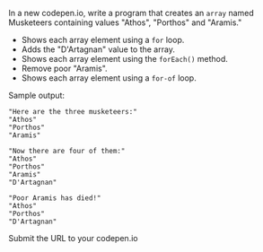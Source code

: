 In a new codepen.io, write a program that creates an `array` named Musketeers containing values "Athos", "Porthos" and "Aramis."

- Shows each array element using a `for` loop.
- Adds the "D'Artagnan" value to the array.
- Shows each array element using the `forEach()` method.
- Remove poor "Aramis".
- Shows each array element using a `for-of` loop.

Sample output:

```
"Here are the three musketeers:"
"Athos"
"Porthos"
"Aramis"

"Now there are four of them:"
"Athos"
"Porthos"
"Aramis"
"D'Artagnan"

"Poor Aramis has died!"
"Athos"
"Porthos"
"D'Artagnan"
```

Submit the URL to your codepen.io
